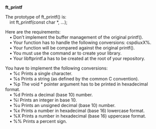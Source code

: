 <b>ft_printf</b>

The prototype of ft_printf() is:<br>
&emsp;int ft_printf(const char *, ...);<br>

Here are the requirements:<br>
&emsp;• Don’t implement the buffer management of the original printf().<br>
&emsp;• Your function has to handle the following conversions: cspdiuxX%.<br>
&emsp;• Your function will be compared against the original printf().<br>
&emsp;• You must use the command ar to create your library.<br>
&emsp;• Your libftprintf.a has to be created at the root of your repository.<br>

You have to implement the following conversions:<br>
&emsp;• %c Prints a single character.<br>
&emsp;• %s Prints a string (as defined by the common C convention).<br>
&emsp;• %p The void * pointer argument has to be printed in hexadecimal format.<br>
&emsp;• %d Prints a decimal (base 10) number.<br>
&emsp;• %i Prints an integer in base 10.<br>
&emsp;• %u Prints an unsigned decimal (base 10) number.<br>
&emsp;• %x Prints a number in hexadecimal (base 16) lowercase format.<br>
&emsp;• %X Prints a number in hexadecimal (base 16) uppercase format.<br>
&emsp;• %% Prints a percent sign.<br>
